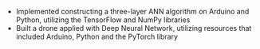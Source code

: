 - Implemented constructing a three-layer ANN algorithm on Arduino and Python, utilizing the TensorFlow and NumPy libraries
- Built a drone applied with Deep Neural Network, utilizing resources that included Arduino, Python and the PyTorch library
